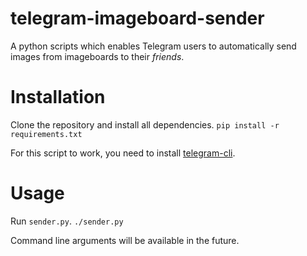 # telegram-imageboard-sender
A python scripts which enables Telegram users to automatically send images from imageboards to their _friends_.

# Installation
Clone the repository and install all dependencies.
`pip install -r requirements.txt`

For this script to work, you need to install [telegram-cli](https://github.com/vysheng/tg#installation).

# Usage
Run `sender.py`.
`./sender.py`

Command line arguments will be available in the future.
